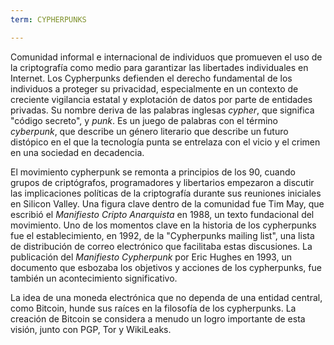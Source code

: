 ```yaml
---
term: CYPHERPUNKS

---
```

Comunidad informal e internacional de individuos que promueven el uso de la criptografía como medio para garantizar las libertades individuales en Internet. Los Cypherpunks defienden el derecho fundamental de los individuos a proteger su privacidad, especialmente en un contexto de creciente vigilancia estatal y explotación de datos por parte de entidades privadas. Su nombre deriva de las palabras inglesas *cypher*, que significa "código secreto", y *punk*. Es un juego de palabras con el término *cyberpunk*, que describe un género literario que describe un futuro distópico en el que la tecnología punta se entrelaza con el vicio y el crimen en una sociedad en decadencia.

El movimiento cypherpunk se remonta a principios de los 90, cuando grupos de criptógrafos, programadores y libertarios empezaron a discutir las implicaciones políticas de la criptografía durante sus reuniones iniciales en Silicon Valley. Una figura clave dentro de la comunidad fue Tim May, que escribió el *Manifiesto Cripto Anarquista* en 1988, un texto fundacional del movimiento. Uno de los momentos clave en la historia de los cypherpunks fue el establecimiento, en 1992, de la "Cypherpunks mailing list", una lista de distribución de correo electrónico que facilitaba estas discusiones. La publicación del *Manifiesto Cypherpunk* por Eric Hughes en 1993, un documento que esbozaba los objetivos y acciones de los cypherpunks, fue también un acontecimiento significativo.

La idea de una moneda electrónica que no dependa de una entidad central, como Bitcoin, hunde sus raíces en la filosofía de los cypherpunks. La creación de Bitcoin se considera a menudo un logro importante de esta visión, junto con PGP, Tor y WikiLeaks.